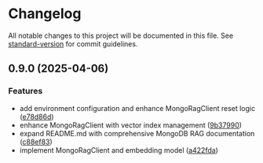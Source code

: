 # Changelog

All notable changes to this project will be documented in this file. See [standard-version](https://github.com/conventional-changelog/standard-version) for commit guidelines.

## 0.9.0 (2025-04-06)

### Features

- add environment configuration and enhance MongoRagClient reset logic ([e78d86d](https://github.com/mguleryuz/mongo-rag/commit/e78d86dde9e59a51c25baf0ad388c75cbb1373df))
- enhance MongoRagClient with vector index management ([9b37990](https://github.com/mguleryuz/mongo-rag/commit/9b37990c50bc6db9bf4654efb38c4bb708671d1d))
- expand README.md with comprehensive MongoDB RAG documentation ([c88ef83](https://github.com/mguleryuz/mongo-rag/commit/c88ef83af4e37f3908ab2761b3571d216b8e4c1c))
- implement MongoRagClient and embedding model ([a422fda](https://github.com/mguleryuz/mongo-rag/commit/a422fda462445f435524bd5fb1be6c9988c8f8e3))
